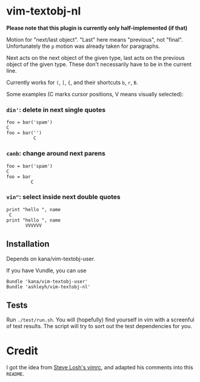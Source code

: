 vim-textobj-nl
==============

**Please note that this plugin is currently only half-implemented (if that)**

Motion for "next/last object".  "Last" here means "previous", not "final".
Unfortunately the `p` motion was already taken for paragraphs.

Next acts on the next object of the given type, last acts on the previous
object of the given type.  These don't necessarily have to be in the current
line.

Currently works for `(`, `[`, `{`, and their shortcuts `b`, `r`, `B`. 

Some examples (C marks cursor positions, V means visually selected):

### `din'`: delete in next single quotes

```text
foo = bar('spam')
C
foo = bar('')
          C
```

### `canb`: change around next parens

```text
foo = bar('spam')
C
foo = bar
         C
```

### `vin"`: select inside next double quotes

```text
print "hello ", name
 C
print "hello ", name
       VVVVVV
```

Installation
------------

Depends on kana/vim-textobj-user.

If you have Vundle, you can use

```vim
Bundle 'kana/vim-textobj-user'
Bundle 'ashleyh/vim-textobj-nl'
```

Tests
-----

Run `./test/run.sh`. You will (hopefully) find yourself in vim with a screenful of test results.
The script will try to sort out the test dependencies for you.


Credit
======

I got the idea from [Steve Losh's vimrc][sjl-vimrc],
and adapted his comments into this `README`.

[sjl-vimrc]: https://bitbucket.org/sjl/dotfiles/src/2de1f78616fd1ecafa0b93fab9f03708d9dee39f/vim/vimrc?at=default#cl-1503
